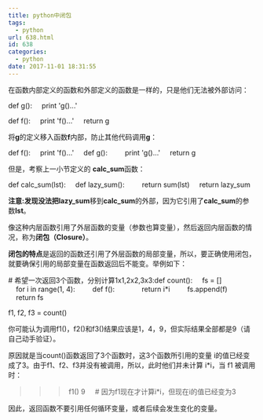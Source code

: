 ```yaml
---
title: python中闭包
tags:
  - python
url: 638.html
id: 638
categories:
  - python
date: 2017-11-01 18:31:55
---
```


在函数内部定义的函数和外部定义的函数是一样的，只是他们无法被外部访问：

def g():
    print 'g()...'

def f():
    print 'f()...'
    return g

将**g**的定义移入函数**f**内部，防止其他代码调用**g**：

def f():
    print 'f()...'
    def g():
        print 'g()...'
    return g

但是，考察上一小节定义的 **calc_sum**函数：

def calc_sum(lst):
    def lazy_sum():
        return sum(lst)
    return lazy_sum

**注意:**发现没法把**lazy_sum**移到**calc_sum**的外部，因为它引用了**calc_sum**的参数**lst**。

像这种内层函数引用了外层函数的变量（参数也算变量），然后返回内层函数的情况，称为**闭包（Closure）**。

**闭包的特点**是返回的函数还引用了外层函数的局部变量，所以，要正确使用闭包，就要确保引用的局部变量在函数返回后不能变。举例如下：

# 希望一次返回3个函数，分别计算1x1,2x2,3x3:def count():
    fs = \[\]
    for i in range(1, 4):
        def f():
             return i*i
        fs.append(f)
    return fs

f1, f2, f3 = count()

你可能认为调用f1()，f2()和f3()结果应该是1，4，9，但实际结果全部都是9（请自己动手验证）。

原因就是当count()函数返回了3个函数时，这3个函数所引用的变量 i的值已经变成了3。由于f1、f2、f3并没有被调用，所以，此时他们并未计算 i*i，当 f1 被调用时：

>>> f1()
9     # 因为f1现在才计算i*i，但现在i的值已经变为3

因此，返回函数不要引用任何循环变量，或者后续会发生变化的变量。